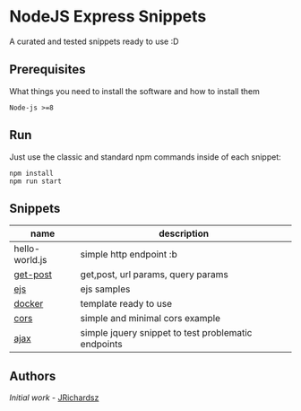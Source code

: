 # NodeJS Express Snippets

A curated and tested snippets ready to use :D

## Prerequisites

What things you need to install the software and how to install them

```
Node-js >=8
```

## Run

Just use the classic and standard npm commands inside of each snippet:

```
npm install
npm run start
```

## Snippets


|name       | description           |
| ------------- |-------------|
| hello-world.js      | simple http endpoint :b
| [get-post](./get-post)      | get,post, url params, query params
| [ejs](./ejs)      | ejs samples
| [docker](./docker)      | template ready to use
| [cors](./cors)      | simple and minimal cors example
| [ajax](./ajax)      | simple jquery snippet to test problematic endpoints

## Authors

*Initial work* - [JRichardsz](https://github.com/jrichardsz)
